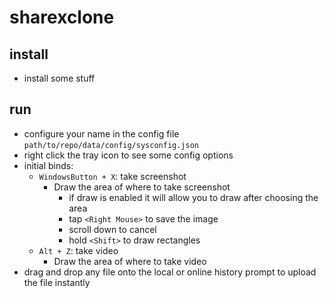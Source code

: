 # sharexclone
## install
- install some stuff
## run
- configure your name in the config file `path/to/repo/data/config/sysconfig.json`
- right click the tray icon to see some config options
- initial binds:
  - `WindowsButton + X`: take screenshot
    - Draw the area of where to take screenshot
      - if draw is enabled it will allow you to draw after choosing the area
      - tap `<Right Mouse>` to save the image
      - scroll down to cancel
      - hold `<Shift>` to draw rectangles
  - `Alt + Z`: take video
    - Draw the area of where to take video
- drag and drop any file onto the local or online history prompt to upload the file instantly

